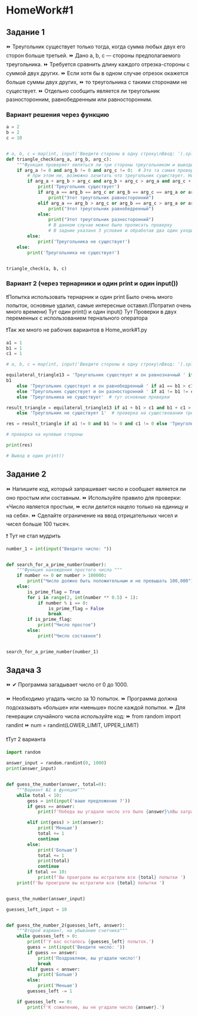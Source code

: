 # HomeWork#1

## Задание 1 
⏩ Треугольник существует только тогда, когда сумма любых двух его сторон больше третьей.
⏩ Дано a, b, c — стороны предполагаемого треугольника.
⏩ Требуется сравнить длину каждого отрезка-стороны с суммой двух других.
⏩ Если хотя бы в одном случае отрезок окажется больше суммы двух других,
⏩ то треугольника с такими сторонами не существует.
⏩ Отдельно сообщить является ли треугольник разносторонним, равнобедренным или равносторонним.

### Вариант решения через функцию

```python
a = 2
b = 2
c = 10


# a, b, c = map(int, input('Введите стороны в одну строку\nВвод: ').split()) ввод в одну строку 
def triangle_check(arg_a, arg_b, arg_c):
    """Функция проверяет являться ли три стороны треугольником и выводит какой он """
    if arg_a != 0 and arg_b != 0 and arg_c != 0:  # Это та самая проверочная строчка при которой будут введены 0
        # при этом не, возможно зачитать что треугольник существует. Ниже доказательства треугольника
        if arg_a + arg_b > arg_c and arg_b + arg_c > arg_a and arg_c + arg_a > arg_b:
            print('Треугольник существует')
            if arg_a == arg_b == arg_c or arg_b == arg_c == arg_a or arg_c == arg_a == arg_b:
                print("Этот треугольник равносторонний")
            elif arg_a == arg_b > arg_c or arg_b == arg_c > arg_a or arg_c == arg_a > arg_b:
                print("Этот треугольник равнобедренный")
            else:
                print("Этот треугольник разносторонний")
                # В данном случае можно было прописать проверку
                # В задние указано 3 условия и обработав два один уходит в else
        else:
            print('Треугольника не существует')
    else:
        print('Треугольника не существует')


triangle_check(a, b, c)
```

### Вариант 2 (через тернарники и один print и один input())

❗Попытка использовать тернарник и один print
  Было очень много попыток, основные удалил, самые интересные оставил.(Потратил очень много времени)
  Тут один print() и один input()
  Тут Проверки в двух переменных с использованием тернального оператора

❗Так же много не рабочих вариантов в Home_work#1.py
```python
a1 = 1
b1 = 1
c1 = 1

# a, b, c = map(int, input('Введите стороны в одну строку\nВвод: ').split()) #вот тот самый один input()

equilateral_triangle13 = 'Треугольник существует и он равнозначный ' if a1 == b1 == c1 or b1 == c1 == a1 or c1 == a1 ==
b1
    else 'Треугольник существует и он равнобедренный ' if a1 == b1 > c1 or b1 == c1 > a1 or c1 == a1 > b1
    else 'Треугольник существует и он разносторонний ' if a1 != b1 != c1 or b1 != c1 != a1 or c1 != a1 != b1
    else 'Треугольника не существует'  # тут основные проверки

result_triangle = equilateral_triangle13 if a1 + b1 > c1 and b1 + c1 > a1 and c1 + a1 > b1
    else 'Треугольник не существует 1'  # проверка на существовании треугольника

res = result_triangle if a1 != 0 and b1 != 0 and c1 != 0 else 'Треугольника не существует 2'

# проверка на нулевые стороны

print(res)

# Вывод в один print()
```
## Задание 2 

⏩ Напишите код, который запрашивает число и сообщает является ли оно простым или составным.
⏩ Используйте правило для проверки: «Число является простым,
⏩ если делится нацело только на единицу и на себя».
⏩ Сделайте ограничение на ввод отрицательных чисел и чисел больше 100 тысяч.

❗ Тут не стал мудрить

```python
number_1 = int(input("Введите число: "))


def search_for_a_prime_number(number):
    """Функция нахождения простого числа """
    if number <= 0 or number > 100000:
        print("Число должно быть положительным и не превышать 100,000")
    else:
        is_prime_flag = True
        for i in range(2, int(number ** 0.5) + 1):
            if number % i == 0:
                is_prime_flag = False
                break
        if is_prime_flag:
            print("Число простое")
        else:
            print("Число составное")


search_for_a_prime_number(number_1)
```

## Задача 3

⏩ ✔ Программа загадывает число от 0 до 1000.

⏩ Необходимо угадать число за 10 попыток.
⏩ Программа должна подсказывать «больше» или «меньше» после каждой попытки.
⏩ Для генерации случайного числа используйте код:
⏩  from random import randint
⏩  num = randint(LOWER_LIMIT, UPPER_LIMIT)

❗Тут 2 варианта 
```python
import random

answer_input = random.randint(0, 1000)
print(answer_input)


def guess_the_number(answer, total=0):
    """Вариант №1 в функции"""
    while total < 10:
        gess = int(input('ваше предложение ?'))
        if gess == answer:
            print(f'Победа вы угадали число это было {answer}\nВы затратили {total} попыток')

        elif int(gess) > int(answer):
            print('Меньше')
            total += 1
            continue
        else:
            print('Больше')
            total += 1
            print(total)
            continue
        if total == 10:
            print(f'Вы проиграли вы истратили все {total} попытки ')
    print(f'Вы проиграли вы истратили все {total} попытки ')


guess_the_number(answer_input)

guesses_left_input = 10


def guess_the_number_2(guesses_left, answer):
    """Второй вариант, на убывание счетчика"""
    while guesses_left > 0:
        print(f'У вас осталось {guesses_left} попыток.')
        guess = int(input('Введите число: '))
        if guess == answer:
            print('Поздравляем, вы угадали число!')
            break
        elif guess < answer:
            print('Больше')
        else:
            print('Меньше')
        guesses_left -= 1

    if guesses_left == 0:
        print(f'К сожалению, вы не угадали число {answer}.')

```